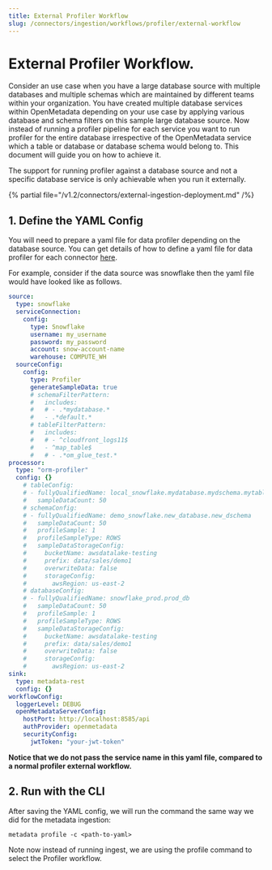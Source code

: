 ```yaml
---
title: External Profiler Workflow
slug: /connectors/ingestion/workflows/profiler/external-workflow
---
```


# External Profiler Workflow.

Consider an use case when you have a large database source with multiple databases and multiple schemas which are maintained by different teams within your organization. You have created multiple database services within OpenMetadata depending on your use case by applying various database and schema filters on this sample large database source. Now instead of running a profiler pipeline for each service you want to run profiler for the entire database irrespective of the OpenMetadata service which a table or database or database schema would belong to. This document will guide you on how to achieve it.


The support for running profiler against a database source and not a specific database service is only achievable when you run it externally.

{% partial file="/v1.2/connectors/external-ingestion-deployment.md" /%}


## 1. Define the YAML Config


You will need to prepare a yaml file for data profiler depending on the database source. You can get details of how to define a yaml file for data profiler for each connector [here](https://docs.open-metadata.org/v1.2.x/connectors/database).

For example, consider if the data source was snowflake then the yaml file would have looked like as follows.


```snowflake_external_profiler.yaml
source:
  type: snowflake
  serviceConnection:
    config:
      type: Snowflake
      username: my_username
      password: my_password
      account: snow-account-name
      warehouse: COMPUTE_WH
  sourceConfig:
    config:
      type: Profiler
      generateSampleData: true
      # schemaFilterPattern:
      #   includes:
      #   # - .*mydatabase.*
      #   - .*default.*
      # tableFilterPattern:
      #   includes:
      #   # - ^cloudfront_logs11$
      #   - ^map_table$
      #   # - .*om_glue_test.*
processor:
  type: "orm-profiler"
  config: {}
    # tableConfig:
    # - fullyQualifiedName: local_snowflake.mydatabase.mydschema.mytable
    #   sampleDataCount: 50
    # schemaConfig:
    # - fullyQualifiedName: demo_snowflake.new_database.new_dschema
    #   sampleDataCount: 50
    #   profileSample: 1
    #   profileSampleType: ROWS
    #   sampleDataStorageConfig:
    #     bucketName: awsdatalake-testing
    #     prefix: data/sales/demo1
    #     overwriteData: false
    #     storageConfig:
    #       awsRegion: us-east-2
    # databaseConfig:
    # - fullyQualifiedName: snowflake_prod.prod_db
    #   sampleDataCount: 50
    #   profileSample: 1
    #   profileSampleType: ROWS
    #   sampleDataStorageConfig:
    #     bucketName: awsdatalake-testing
    #     prefix: data/sales/demo1
    #     overwriteData: false
    #     storageConfig:
    #       awsRegion: us-east-2
sink:
  type: metadata-rest
  config: {}
workflowConfig:
  loggerLevel: DEBUG
  openMetadataServerConfig:
    hostPort: http://localhost:8585/api
    authProvider: openmetadata
    securityConfig:
      jwtToken: "your-jwt-token"

```


**Notice that we do not pass the service name in this yaml file, compared to a normal profiler external workflow.**



## 2. Run with the CLI
After saving the YAML config, we will run the command the same way we did for the metadata ingestion:

```
metadata profile -c <path-to-yaml>
```

Note now instead of running ingest, we are using the profile command to select the Profiler workflow.


